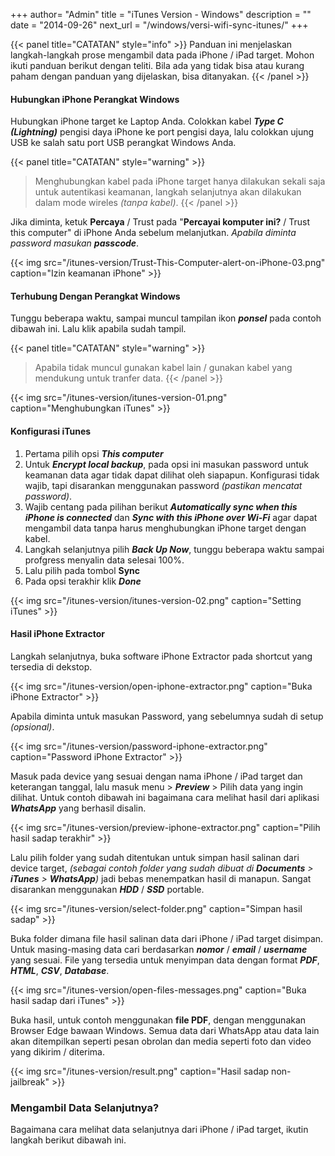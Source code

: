 +++
author= "Admin"
title = "iTunes Version - Windows"
description = ""
date = "2014-09-26"
next_url = "/windows/versi-wifi-sync-itunes/"
+++

{{< panel title="CATATAN" style="info" >}}
Panduan ini menjelaskan langkah-langkah prose mengambil data pada iPhone / iPad target. Mohon ikuti panduan berikut dengan teliti. Bila ada yang tidak bisa atau kurang paham dengan panduan yang dijelaskan, bisa ditanyakan.
{{< /panel >}}


#### Hubungkan iPhone Perangkat Windows

Hubungkan iPhone target ke Laptop Anda. Colokkan kabel ***Type C (Lightning)*** pengisi daya iPhone ke port pengisi daya, lalu colokkan ujung USB ke salah satu port USB perangkat Windows Anda.



{{< panel title="CATATAN" style="warning" >}}
> Menghubungkan kabel pada iPhone target hanya dilakukan sekali saja untuk autentikasi keamanan, langkah selanjutnya akan dilakukan dalam mode wireles _(tanpa kabel)_.
{{< /panel >}}


Jika diminta, ketuk **Percaya** / Trust pada "**Percayai komputer ini?** / Trust this computer" di iPhone Anda sebelum melanjutkan. _Apabila diminta password masukan **passcode**_.

{{< img src="/itunes-version/Trust-This-Computer-alert-on-iPhone-03.png" caption="Izin keamanan iPhone" >}}


#### Terhubung Dengan Perangkat Windows

Tunggu beberapa waktu, sampai muncul tampilan ikon ***ponsel*** pada contoh dibawah ini. Lalu klik apabila sudah tampil.

{{< panel title="CATATAN" style="warning" >}}
> Apabila tidak muncul gunakan kabel lain / gunakan kabel yang mendukung untuk tranfer data.
{{< /panel >}}


{{< img src="/itunes-version/itunes-version-01.png" caption="Menghubungkan iTunes" >}}



#### Konfigurasi iTunes

1. Pertama pilih opsi ***This computer***
2. Untuk ***Encrypt local backup***, pada opsi ini masukan password untuk keamanan data agar tidak dapat dilihat oleh siapapun. Konfigurasi tidak wajib, tapi disarankan menggunakan password _(pastikan mencatat password)_.
3. Wajib centang pada pilihan berikut ***Automatically sync when this iPhone is connected*** dan ***Sync with this iPhone over Wi-Fi*** agar dapat mengambil data tanpa harus menghubungkan iPhone target dengan kabel.
4. Langkah selanjutnya pilih ***Back Up Now***, tunggu beberapa waktu sampai profgress menyalin data selesai 100%.
5. Lalu pilih pada tombol **Sync**
6. Pada opsi terakhir klik ***Done***

{{< img src="/itunes-version/itunes-version-02.png" caption="Setting iTunes" >}}




#### Hasil iPhone Extractor

Langkah selanjutnya, buka software iPhone Extractor pada shortcut yang tersedia di dekstop.

{{< img src="/itunes-version/open-iphone-extractor.png" caption="Buka iPhone Extractor" >}}


Apabila diminta untuk masukan Password, yang sebelumnya sudah di setup _(opsional)_.

{{< img src="/itunes-version/password-iphone-extractor.png" caption="Password iPhone Extractor" >}}

Masuk pada device yang sesuai dengan nama iPhone / iPad target dan keterangan tanggal, lalu masuk menu > ***Preview*** > Pilih data yang ingin dilihat. Untuk contoh dibawah ini bagaimana cara melihat hasil dari aplikasi ***WhatsApp*** yang berhasil disalin. 

{{< img src="/itunes-version/preview-iphone-extractor.png" caption="Pilih hasil sadap terakhir" >}}


Lalu pilih folder yang sudah ditentukan untuk simpan hasil salinan dari device target, _(sebagai contoh folder yang sudah dibuat di **Documents** > **iTunes** > **WhatsApp**)_ jadi bebas menempatkan hasil di manapun. Sangat disarankan menggunakan ***HDD*** / ***SSD*** portable.

{{< img src="/itunes-version/select-folder.png" caption="Simpan hasil sadap" >}}

Buka folder dimana file hasil salinan data dari iPhone / iPad target disimpan. Untuk masing-masing data cari berdasarkan ***nomor*** / ***email*** / ***username*** yang sesuai. File yang tersedia untuk menyimpan data dengan format ***PDF***, ***HTML***, ***CSV***, ***Database***.

{{< img src="/itunes-version/open-files-messages.png" caption="Buka hasil sadap dari iTunes" >}}


Buka hasil, untuk contoh menggunakan **file PDF**, dengan menggunakan Browser Edge bawaan Windows. Semua data dari WhatsApp atau data lain akan ditempilkan seperti pesan obrolan dan media seperti foto dan video yang dikirim / diterima.

{{< img src="/itunes-version/result.png" caption="Hasil sadap non-jailbreak" >}}



### Mengambil Data Selanjutnya?

Bagaimana cara melihat data selanjutnya dari iPhone / iPad target, ikutin langkah berikut dibawah ini.